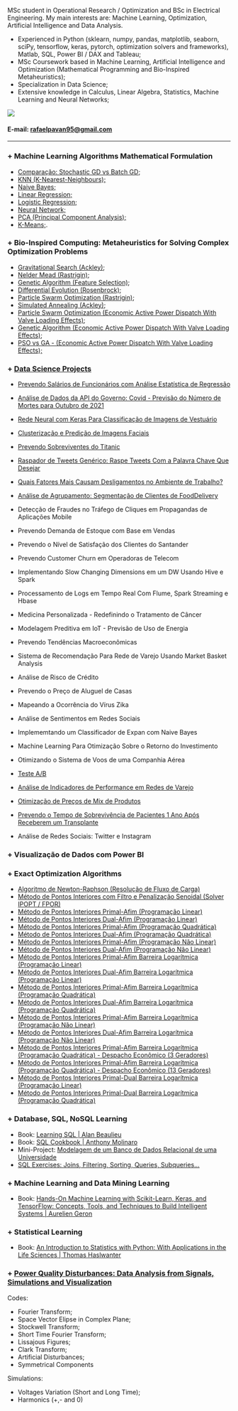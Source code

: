 MSc student in Operational Research / Optimization and BSc in Electrical Engineering. My main interests are: Machine Learning, Optimization, Artificial Intelligence and Data Analysis.  
 
- Experienced in Python (sklearn, numpy, pandas, matplotlib, seaborn, sciPy, tensorflow, keras, pytorch, optimization solvers and frameworks), Matlab, SQL, Power BI / DAX and Tableau;
- MSc Coursework based in Machine Learning, Artificial Intelligence and Optimization (Mathematical Programming and Bio-Inspired Metaheuristics);
- Specialization in Data Science;
- Extensive knowledge in Calculus, Linear Algebra, Statistics, Machine Learning and Neural Networks;


[<img src="https://img.shields.io/badge/linkedin-%230077B5.svg?&style=for-the-badge&logo=linkedin&logoColor=white" />](https://www.linkedin.com/in/engrafaelpavan/) 

#### E-mail: rafaelpavan95@gmail.com

_______________________________

### + Machine Learning Algorithms Mathematical Formulation

- [Comparação: Stochastic GD vs Batch GD;](https://nbviewer.jupyter.org/github/rafaelpavan95/MSc_MachineLearning_DataMining/blob/main/Gradient.ipynb)
- [KNN (K-Nearest-Neighbours);](https://nbviewer.jupyter.org/github/rafaelpavan95/MSc_MachineLearning_DataMining/blob/main/KNN_FROM_SCRATCH.ipynb)
- [Naive Bayes;](https://nbviewer.jupyter.org/github/rafaelpavan95/MSc_MachineLearning_DataMining/blob/main/NAIVE_BAYES_FROM_SCRATCH.ipynb)
- [Linear Regression;](https://nbviewer.jupyter.org/github/rafaelpavan95/MSc_MachineLearning_DataMining/blob/main/LINEAR_REGRESSION_FROM_SCRATCH.ipynb)
- [Logistic Regression;](https://nbviewer.jupyter.org/github/rafaelpavan95/MSc_MachineLearning_DataMining/blob/main/LOGISTIC_REGRESSION_FROM_SCRATCH.ipynb)
- [Neural Network;](https://nbviewer.jupyter.org/github/rafaelpavan95/MSc_MachineLearning_DataMining/blob/main/NN_FROM_SCRATCH.ipynb)
- [PCA (Principal Component Analysis);](https://nbviewer.jupyter.org/github/rafaelpavan95/MSc_MachineLearning_DataMining/blob/main/PCA_FROM_SCRATCH.ipynb)
- [K-Means;](https://nbviewer.jupyter.org/github/rafaelpavan95/MSc_MachineLearning_DataMining/blob/main/KMEANS_FROM_SCRATCH.ipynb).

### + Bio-Inspired Computing: Metaheuristics for Solving Complex Optimization Problems 

- [Gravitational Search (Ackley)](https://nbviewer.jupyter.org/github/rafaelpavan95/Metaheuristic_Optimization/blob/main/Gravitational_Search.ipynb);
- [Nelder Mead (Rastrigin)](https://nbviewer.jupyter.org/github/rafaelpavan95/Metaheuristic_Optimization/blob/main/Nelder_Mead.ipynb);
- [Genetic Algorithm (Feature Selection)](https://nbviewer.jupyter.org/github/rafaelpavan95/Metaheuristic_Optimization/blob/main/GA_Feature_Selection.ipynb);
- [Differential Evolution (Rosenbrock)](https://nbviewer.jupyter.org/github/rafaelpavan95/Metaheuristic_Optimization/blob/main/ED_Rosenbrock.ipynb);
- [Particle Swarm Optimization (Rastrigin)](https://nbviewer.jupyter.org/github/rafaelpavan95/Metaheuristic_Optimization/blob/main/PSO_Rastrigin.ipynb);
- [Simulated Annealing (Ackley)](https://nbviewer.jupyter.org/github/rafaelpavan95/Metaheuristic_Optimization/blob/main/SA_Ackley.ipynb);
- [Particle Swarm Optimization (Economic Active Power Dispatch With Valve Loading Effects)](https://github.com/rafaelpavan95/Metaheuristic_Optimization/blob/main/enxame_particulas.m);
- [Genetic Algorithm (Economic Active Power Dispatch With Valve Loading Effects)](https://github.com/rafaelpavan95/Metaheuristic_Optimization/blob/main/algoritmo_genetico.m);
- [PSO vs GA - (Economic Active Power Dispatch With Valve Loading Effects);](https://github.com/rafaelpavan95/Metaheuristic_Optimization/blob/main/An%C3%A1lise_Estat%C3%ADstica_PSO_AG.ipynb)


### + [Data Science Projects](https://github.com/rafaelpavan95/DataScience)

- [Prevendo Salários de Funcionários com Análise Estatística de Regressão](https://github.com/rafaelpavan95/DataScience/blob/master/analise_regressao.ipynb)

- [Análise de Dados da API do Governo: Covid - Previsão do Número de Mortes para Outubro de 2021](https://github.com/rafaelpavan95/DataScience/blob/master/Covid_19.ipynb)
- [Rede Neural com Keras Para Classificação de Imagens de Vestuário](https://github.com/rafaelpavan95/DataScience/blob/master/RNA_Vestuario.ipynb)

- [Clusterização e Predição de Imagens Faciais](https://github.com/rafaelpavan95/DataScience/blob/master/Clusteriza%C3%A7%C3%A3o%20e%20Predi%C3%A7%C3%A3o%20de%20Imagens%20Faciais.ipynb)

- [Prevendo Sobreviventes do Titanic](https://github.com/rafaelpavan95/DataScience/blob/master/Titanic.ipynb) 

- [Raspador de Tweets Genérico: Raspe Tweets Com a Palavra Chave Que Desejar](https://github.com/rafaelpavan95/DataScience/blob/master/Twitter_Scraper.ipynb) 

- [Quais Fatores Mais Causam Desligamentos no Ambiente de Trabalho?](https://github.com/rafaelpavan95/DataScience/blob/master/RH_Analytics.ipynb) 

- [Análise de Agrupamento: Segmentação de Clientes de FoodDelivery](https://github.com/rafaelpavan95/DataScience/blob/master/food_segmentation.ipynb)

- Detecção de Fraudes no Tráfego de Cliques em Propagandas de Aplicações Mobile 

- Prevendo Demanda de Estoque com Base em Vendas

- Prevendo o Nível de Satisfação dos Clientes do Santander

- Prevendo Customer Churn em Operadoras de Telecom

- Implementando Slow Changing Dimensions em um DW Usando Hive e Spark

- Processamento de Logs em Tempo Real Com Flume, Spark Streaming e Hbase

- Medicina Personalizada - Redefinindo o Tratamento de Câncer

- Modelagem Preditiva em IoT - Previsão de Uso de Energia

- Prevendo Tendências Macroeconômicas

- Sistema de Recomendação Para Rede de Varejo Usando Market Basket Analysis

- Análise de Risco de Crédito
 
- Prevendo o Preço de Aluguel de Casas

- Mapeando a Ocorrência do Vírus Zika

- Análise de Sentimentos em Redes Sociais

- Implememtando um Classificador de Expan com Naive Bayes

- Machine Learning Para Otimização Sobre o Retorno do Investimento

- Otimizando o Sistema de Voos de uma Companhia Aérea

- [Teste A/B](https://github.com/rafaelpavan95/DataScience/blob/master/Marketing-Analytics.ipynb)

- [Análise de Indicadores de Performance em Redes de Varejo](https://github.com/rafaelpavan95/DataScience/blob/master/Indicadores.ipynb)

- [Otimização de Preços de Mix de Produtos](https://github.com/rafaelpavan95/DataScience/blob/master/PI_OPT.ipynb)
                                  
- [Prevendo o Tempo de Sobrevivência de Pacientes 1 Ano Após Receberem um Transplante](https://github.com/rafaelpavan95/DataScience/blob/master/health.ipynb)

- Análise de Redes Sociais: Twitter e Instagram

### + Visualização de Dados com Power BI

### + Exact Optimization Algorithms

- [Algoritmo de Newton-Raphson (Resolução de Fluxo de Carga)](https://github.com/rafaelpavan95/Optimization_Algorithms/blob/main/newton-raphson.m)
- [Método de Pontos Interiores com Filtro e Penalização Senoidal (Solver IPOPT / FPOR)](https://github.com/rafaelpavan95/Optimization_Algorithms/blob/main/Otimiza%C3%A7%C3%A3o%20e%20M%C3%A9todo%20de%20Pontos%20Interiores%20-%20Penaliza%C3%A7%C3%A3o%20Senoidal.ipynb)
- [Método de Pontos Interiores Primal-Afim (Programação Linear)](https://github.com/rafaelpavan95/Optimization_Algorithms/blob/main/Primal_Afim_Linear.m)
- [Método de Pontos Interiores Dual-Afim (Programação Linear)](https://github.com/rafaelpavan95/Optimization_Algorithms/blob/main/Dual_Afim_Linear.m)
- [Método de Pontos Interiores Primal-Afim (Programação Quadrática)](https://github.com/rafaelpavan95/Optimization_Algorithms/blob/main/Primal_Afim_PPQ.m)
- [Método de Pontos Interiores Dual-Afim (Programação Quadrática)](https://github.com/rafaelpavan95/Optimization_Algorithms/blob/main/Dual_Afim_PPQ.m)
- [Método de Pontos Interiores Primal-Afim (Programação Não Linear)](https://github.com/rafaelpavan95/Optimization_Algorithms/blob/main/Primal_Afim_NaoLinear.m)
- [Método de Pontos Interiores Dual-Afim (Programação Não Linear)](https://github.com/rafaelpavan95/Optimization_Algorithms/blob/main/Dual_Afim_NaoLinear.m)
- [Método de Pontos Interiores Primal-Afim Barreira Logarítmica (Programação Linear)](https://github.com/rafaelpavan95/Optimization_Algorithms/blob/main/Primal_Afim_Linear_TC.m)
- [Método de Pontos Interiores Dual-Afim Barreira Logarítmica (Programação Linear)](https://github.com/rafaelpavan95/Optimization_Algorithms/blob/main/Dual_Afim_Linear_TC.m)
- [Método de Pontos Interiores Primal-Afim Barreira Logarítmica (Programação Quadrática)](https://github.com/rafaelpavan95/Optimization_Algorithms/blob/main/Primal_Afim_PPQ_TC.m)
- [Método de Pontos Interiores Dual-Afim Barreira Logarítmica (Programação Quadrática)](https://github.com/rafaelpavan95/Optimization_Algorithms/blob/main/Dual_Afim_PPQ_TC.m)
- [Método de Pontos Interiores Primal-Afim Barreira Logarítmica (Programação Não Linear)](https://github.com/rafaelpavan95/Optimization_Algorithms/blob/main/Primal_Afim_NaoLinear_TC.m)
- [Método de Pontos Interiores Dual-Afim Barreira Logarítmica (Programação Não Linear)](https://github.com/rafaelpavan95/Optimization_Algorithms/blob/main/Dual_Afim_NaoLinear_TC.m)
- [Método de Pontos Interiores Primal-Afim Barreira Logarítmica (Programação Quadrática) - Despacho Econômico (3 Geradores)](https://github.com/rafaelpavan95/Optimization_Algorithms/blob/main/Primal_Afim_PPQ_TC_Despacho.m)
- [Método de Pontos Interiores Primal-Afim Barreira Logarítmica (Programação Quadrática) - Despacho Econômico (13 Geradores)](https://github.com/rafaelpavan95/Optimization_Algorithms/blob/main/Primal_Afim_PPQ_TC_Despacho_13.m)
- [Método de Pontos Interiores Primal-Dual Barreira Logarítmica (Programação Linear)](https://github.com/rafaelpavan95/Optimization_Algorithms/blob/main/TC4_EX1.m)
- [Método de Pontos Interiores Primal-Dual Barreira Logarítmica (Programação Quadrática)](https://github.com/rafaelpavan95/Optimization_Algorithms/blob/main/TP8.m)


### + Database, SQL, NoSQL Learning

- Book: [Learning SQL | Alan Beaulieu](https://github.com/rafaelpavan95/Learning_SQL)
- Book: [SQL Cookbook | Anthony Molinaro](https://github.com/rafaelpavan95/SQL_Cookbook)
- Mini-Project: [Modelagem de um Banco de Dados Relacional de uma Universidade](https://github.com/rafaelpavan95/database_modelling)
- [SQL Exercises: Joins, Filtering, Sorting, Queries, Subqueries...](https://github.com/rafaelpavan95/database_modelling)

### + Machine Learning and Data Mining Learning

- Book: [Hands-On Machine Learning with Scikit-Learn, Keras, and TensorFlow: Concepts, Tools, and Techniques to Build Intelligent Systems | Aurelien Geron](https://github.com/rafaelpavan95/Hands_On_Machine_Learning)

### + Statistical Learning

- Book: [An Introduction to Statistics with Python: With Applications in the Life Sciences | Thomas Haslwanter](https://github.com/rafaelpavan95/statistical_learning)


### + [Power Quality Disturbances: Data Analysis from Signals, Simulations and Visualization](https://github.com/rafaelpavan95/Power_Quality)

Codes:

- Fourier Transform;
- Space Vector Elipse in Complex Plane;
- Stockwell Transform;
- Short Time Fourier Transform;
- Lissajous Figures;
- Clark Transform;
- Artificial Disturbances;
- Symmetrical Components

Simulations:

- Voltages Variation (Short and Long Time);
- Harmonics (+,- and 0)

